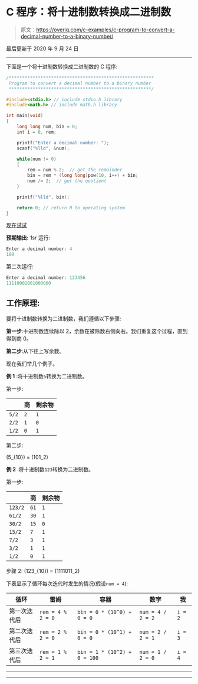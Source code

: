 # C 程序：将十进制数转换成二进制数

> 原文：<https://overiq.com/c-examples/c-program-to-convert-a-decimal-number-to-a-binary-number/>

最后更新于 2020 年 9 月 24 日

* * *

下面是一个将十进制数转换成二进制数的 C 程序:

```c
/*******************************************************
 Program to convert a decimal number to a binary number
 ******************************************************/

#include<stdio.h> // include stdio.h library
#include<math.h> // include math.h library

int main(void)
{   
    long long num, bin = 0;    
    int i = 0, rem;

    printf("Enter a decimal number: ");
    scanf("%lld", &num);      

    while(num != 0)
    {
        rem = num % 2;  // get the remainder 
        bin = rem * (long long)pow(10, i++) + bin;  
        num /= 2;  // get the quotient
    }       

    printf("%lld", bin);        

    return 0; // return 0 to operating system
}

```

[现在试试](https://overiq.com/c-online-compiler/69Q/)

**预期输出:** 1sr 运行:

```c
Enter a decimal number: 4
100

```

第二次运行:

```c
Enter a decimal number: 123456
11110001001000000

```

## 工作原理:

要将十进制数转换为二进制数，我们遵循以下步骤:

**第一步**:十进制数连续除以 2，余数在被除数右侧向右。我们重复这个过程，直到得到商 0。

**第二步**:从下往上写余数。

现在我们举几个例子。

**例 1** :将十进制数`5`转换为二进制数。

第一步:

|  | 商 | 剩余物 |
| --- | --- | --- |
| `5/2` | `2` | `1` |
| `2/2` | `1` | `0` |
| `1/2` | `0` | `1` |

第二步:

\(5_{10}\) = \(101_2\)

**例 2** :将十进制数`123`转换为二进制数。

第一步:

|  | 商 | 剩余物 |
| --- | --- | --- |
| `123/2` | `61` | `1` |
| `61/2` | `30` | `1` |
| `30/2` | `15` | `0` |
| `15/2` | `7` | `1` |
| `7/2` | `3` | `1` |
| `3/2` | `1` | `1` |
| `1/2` | `0` | `1` |

步骤 2: \(123_{10}\) = \(1111011_2\)

下表显示了循环每次迭代时发生的情况(假设`num = 4`):

| 循环 | 雷姆 | 容器 | 数字 | 我 |
| --- | --- | --- | --- | --- |
| 第一次迭代后 | `rem = 4 % 2 = 0` | `bin = 0 * (10^0) + 0 = 0` | `num = 4 / 2 = 2` | `i = 2` |
| 第二次迭代后 | `rem = 2 % 2 = 0` | `bin = 0 * (10^1) + 0 = 0` | `num = 2 / 2 = 1` | `i = 3` |
| 第三次迭代后 | `rem = 1 % 2 = 1` | `bin = 1 * (10^2) + 0 = 100` | `num = 1 / 2 = 0` | `i = 4` |

* * *

* * *